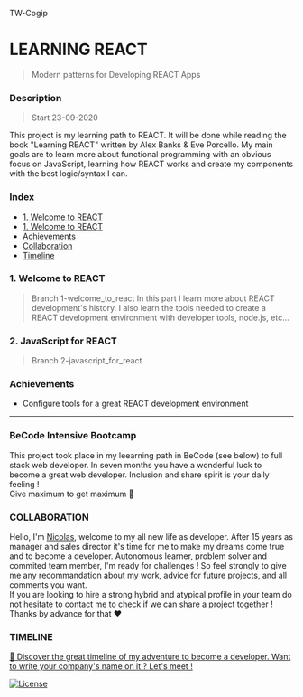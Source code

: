 TW-Cogip
# LEARNING REACT 
> Modern patterns for Developing REACT Apps



### Description 
> Start 23-09-2020

This project is my learning path to REACT. It will be done while reading the book "Learning REACT" written by Alex Banks & Eve Porcello.
My main goals are to learn more about functional programming with an obvious focus on JavaScript, learning how REACT works and create my components with the best logic/syntax I can.


###  Index


-   [1. Welcome to REACT](#1.-welcome-to-react)
-   [1. Welcome to REACT](#2.-javascript-for-react)
-   [Achievements](#achievements)
-   [Collaboration](#collaboration)
-   [Timeline](#timeline)

### 1. Welcome to REACT
>   Branch 1-welcome_to_react 
In this part I learn more about REACT development's history. 
I also learn the tools needed to create a REACT development environment with developer tools, node.js, etc...

### 2. JavaScript for REACT
>   Branch 2-javascript_for_react



### Achievements 
- Configure tools for a great REACT development environment



---


### **BeCode** Intensive Bootcamp     
This project took place in my leearning path in BeCode (see below) to full stack web developer.
In seven months you have a wonderful luck to become a great web developer. Inclusion and share spirit is your daily feeling !  
Give maximum to get maximum :rocket:

### COLLABORATION
Hello, I'm [Nicolas](https://www.linkedin.com/in/nicolas-denoel/), welcome to my all new life as developer.
After 15 years as manager and sales director it's time for me to make my dreams come true and to become a developer.
Autonomous learner, problem solver and commited team member, I'm ready for challenges !
So feel strongly to give me any recommandation about my work, advice for future projects, and all comments you want.  
If you are looking to hire a strong hybrid and atypical profile in your team do not hesitate to contact me to check if we can share a project together !  
Thanks by advance for that :heart:  

### TIMELINE
[:calendar: Discover the great timeline of my adventure to become a developer. Want to write your company's name on it ? Let's meet !](https://timelines.gitkraken.com/timeline/2e12cc334eb0406b84bf7a6339e666c4?range=2020-05-26_2020-06-27)  

[![License](http://img.shields.io/:license-mit-blue.svg?style=flat-square)](http://badges.mit-license.org)




